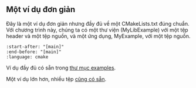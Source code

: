## Một ví dụ đơn giản

Đây là một ví dụ đơn giản nhưng đầy đủ về một CMakeLists.txt đúng chuẩn. Với chương trình này, chúng ta có một thư viện (MyLibExample) với một tệp header và một tệp nguồn, và một ứng dụng, MyExample, với một tệp nguồn.

```{literalinclude} ../../examples/simple-project/CMakeLists.txt
:start-after: "[main]"
:end-before: "[main]"
:language: cmake
```

Ví dụ đầy đủ có sẵn trong [thư mục examples](https://gitlab.com/CLIUtils/modern-cmake/tree/master/examples/simple-project).

Một ví dụ lớn hơn, nhiều tệp [cũng có sẵn](https://gitlab.com/CLIUtils/modern-cmake/tree/master/examples/extended-project).


